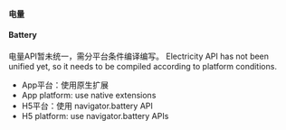 #### 电量
#### Battery

电量API暂未统一，需分平台条件编译编写。
Electricity API has not been unified yet, so it needs to be compiled according to platform conditions.

- App平台：使用原生扩展
- App platform: use native extensions
- H5平台：使用 navigator.battery API
- H5 platform: use navigator.battery APIs

